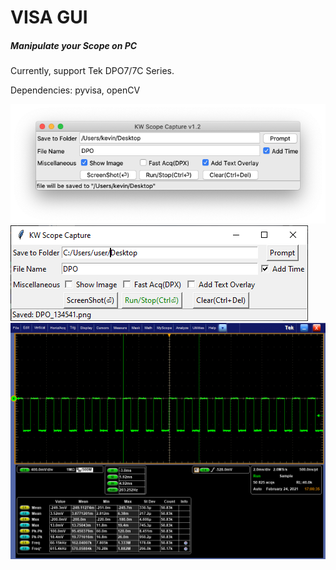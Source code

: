 # VISA GUI
##### Manipulate your Scope on PC 

Currently, support Tek DPO7/7C Series.

Dependencies: pyvisa, openCV

![mac_GUI screen shot](img/macGUI.png)
![win_GUI screen shot](img/winGUI.PNG)
![Scope screen shot](img/test.png)